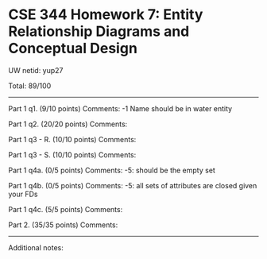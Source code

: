 # CSE 344 Homework 7: Entity Relationship Diagrams and Conceptual Design

UW netid: yup27

Total: 89/100

---

Part 1 q1. (9/10 points)
	Comments:
	-1 Name should be in water entity

Part 1 q2. (20/20 points)
	Comments:
	

Part 1 q3 - R. (10/10 points)
	Comments:
	

Part 1 q3 - S. (10/10 points)
	Comments:
	

Part 1 q4a. (0/5 points)
	Comments:
	-5: should be the empty set

Part 1 q4b. (0/5 points)
	Comments:
	-5: all sets of attributes are closed given your FDs

Part 1 q4c. (5/5 points)
	Comments:
	

Part 2. (35/35 points)
	Comments:
	

---

Additional notes:

